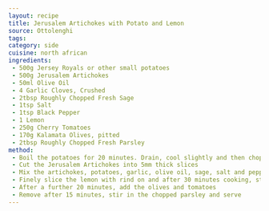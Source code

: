 ```yaml
---
layout: recipe
title: Jerusalem Artichokes with Potato and Lemon
source: Ottolenghi
tags:
category: side
cuisine: north african
ingredients:
 - 500g Jersey Royals or other small potatoes
 - 500g Jerusalem Artichokes
 - 50ml Olive Oil
 - 4 Garlic Cloves, Crushed
 - 2tbsp Roughly Chopped Fresh Sage
 - 1tsp Salt
 - 1tsp Black Pepper
 - 1 Lemon
 - 250g Cherry Tomatoes
 - 170g Kalamata Olives, pitted
 - 2tbsp Roughly Chopped Fresh Parsley
method:
 - Boil the potatoes for 20 minutes. Drain, cool slightly and then chop in half
 - Cut the Jerusalem Artichokes into 5mm thick slices
 - Mix the artichokes, potatoes, garlic, olive oil, sage, salt and pepper together and roast for 30 minutes at 200 Degrees C
 - Finely slice the lemon with rind on and after 30 minutes cooking, stir into the pan
 - After a further 20 minutes, add the olives and tomatoes
 - Remove after 15 minutes, stir in the chopped parsley and serve
---
```

